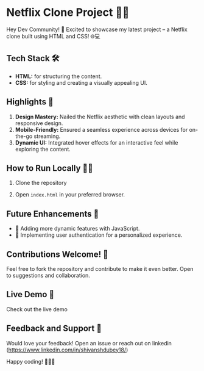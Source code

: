# Netflix Clone Project 🍿🚀

Hey Dev Community! 👋 Excited to showcase my latest project – a Netflix clone built using HTML and CSS! 🌐💻

## Tech Stack 🛠️
- **HTML:** for structuring the content.
- **CSS:** for styling and creating a visually appealing UI.

## Highlights 🌟
1. **Design Mastery:** Nailed the Netflix aesthetic with clean layouts and responsive design.
2. **Mobile-Friendly:** Ensured a seamless experience across devices for on-the-go streaming.
3. **Dynamic UI:** Integrated hover effects for an interactive feel while exploring the content.

## How to Run Locally 🏃‍♂️
1. Clone the repository
   
2. Open `index.html` in your preferred browser.

## Future Enhancements 🚀
- 🌈 Adding more dynamic features with JavaScript.
- 🌟 Implementing user authentication for a personalized experience.

## Contributions Welcome! 🤝
Feel free to fork the repository and contribute to make it even better. Open to suggestions and collaboration.

## Live Demo 🚀
Check out the live demo 



## Feedback and Support 🙌
Would love your feedback! Open an issue or reach out on linkedin (https://www.linkedin.com/in/shivanshdubey18/)

Happy coding! 👩‍💻🚀

